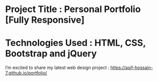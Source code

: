 # Project Title : Personal Portfolio [Fully Responsive] 
# Technologies Used : HTML, CSS, Bootstrap and jQuery

I’m excited to share my latest web design project : https://asif-hossain-7.github.io/portfolio/
